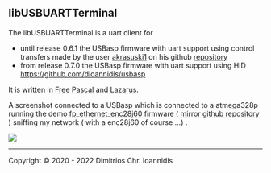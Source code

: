 ## libUSBUARTTerminal

  The libUSBUARTTerminal is a uart client for 
  - until release 0.6.1 the USBasp firmware with uart support using control transfers made by the user [akrasuski1](https://github.com/akrasuski1) on his github [repository](https://github.com/akrasuski1/usbasp-uart)
  - from release 0.7.0 the USBasp firmware with uart support using HID https://github.com/dioannidis/usbasp
  
  It is written in [Free Pascal](https://www.freepascal.org/) and [Lazarus](https://www.lazarus-ide.org/).
   
  A screenshot connected to a USBasp which is connected to a atmega328p running the demo [fp_ethernet_enc28j60](https://scm.nephelae.eu/Nephelae/fp_ethernet_enc28j60/wiki) firmware ( [mirror github repository](https://github.com/dioannidis/fp_ethernet_enc28j60) ) sniffing my network ( with a enc28j60 of course ...) .  
  
  ![](https://scm.nephelae.eu/attachments/3d5ea99b-a1cb-4b26-ae1c-9c0735fbf9da)
  



-----


Copyright © 2020 - 2022 Dimitrios Chr. Ioannidis
